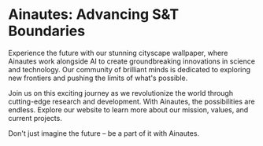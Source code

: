 <!--font:Roboto-->

# Ainautes: Advancing S&T Boundaries

Experience the future with our stunning cityscape wallpaper, where Ainautes work alongside AI to create groundbreaking innovations in science and technology. Our community of brilliant minds is dedicated to exploring new frontiers and pushing the limits of what's possible.

Join us on this exciting journey as we revolutionize the world through cutting-edge research and development. With Ainautes, the possibilities are endless. Explore our website to learn more about our mission, values, and current projects.

Don't just imagine the future – be a part of it with Ainautes.

<!--

Write me markdown content of website with wallpaper:

"A futuristic cityscape where Ainautes work alongside AI to push the boundaries of science and technology."

The header of the page should not be copy of the text but rather a real content of the website which is using this wallpaper.


---


# Welcome to Ainautes - Pushing the Boundaries of Science and Technology

Experience the future with our stunning cityscape wallpaper, where Ainautes work alongside AI to create groundbreaking innovations in science and technology. Our community of brilliant minds is dedicated to exploring new frontiers and pushing the limits of what's possible.

Join us on this exciting journey as we revolutionize the world through cutting-edge research and development. With Ainautes, the possibilities are endless. Explore our website to learn more about our mission, values, and current projects.

Don't just imagine the future – be a part of it with Ainautes.


---


Write me a Google font which is best fitting for the website.

Pick from the list:
- Lobster
- Roboto
- Open Sans
- Cabin
- Cinzel
- IBM Plex Sans
- Barlow Condensed
- Great Vibes
- Poppins
- Dancing Script
- Lato
- Cormorant Garamond
- Montserrat
- Cinzel Decorative
- Alegreya
- Creepster
- Futura
- Orbitron
- Exo 2
- Inter
- Playfair Display
- Raleway


Write just the font name nothing else.


---


I would recommend using the "Roboto" font for the website.

-->
